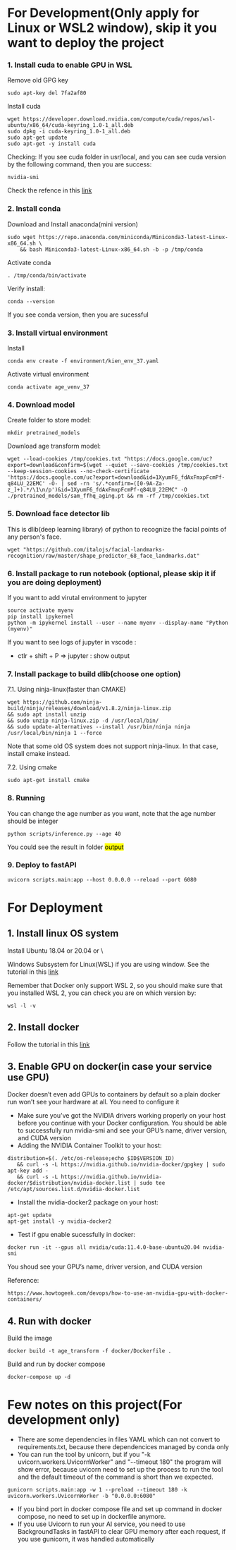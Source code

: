 

# For Development(Only apply for Linux or WSL2 window), skip it you want to deploy the project
### 1. Install cuda to enable GPU in WSL
Remove old GPG key
```
sudo apt-key del 7fa2af80
```
Install cuda 
```
wget https://developer.download.nvidia.com/compute/cuda/repos/wsl-ubuntu/x86_64/cuda-keyring_1.0-1_all.deb
sudo dpkg -i cuda-keyring_1.0-1_all.deb
sudo apt-get update
sudo apt-get -y install cuda
```
Checking:
If you see cuda folder in usr/local, and you can see cuda version by the following command, then you are success:
```
nvidia-smi
```

Check the refence in this <a href="https://docs.nvidia.com/cuda/wsl-user-guide/index.html#getting-started-with-cuda-on-wsl-2" target="_blank">link</a>

### 2. Install conda
Download and Install anaconda(mini version) 
```
sudo wget https://repo.anaconda.com/miniconda/Miniconda3-latest-Linux-x86_64.sh \
    && bash Miniconda3-latest-Linux-x86_64.sh -b -p /tmp/conda 
```
Activate conda
```
. /tmp/conda/bin/activate
```
Verify install:
```
conda --version
```
If you see conda version, then you are sucessful

### 3. Install virtual environment
Install
```
conda env create -f environment/kien_env_37.yaml
```
Activate virtual environment
```
conda activate age_venv_37
```
### 4. Download model
Create folder to store model:
```
mkdir pretrained_models
```
Download age transform model:
```
wget --load-cookies /tmp/cookies.txt "https://docs.google.com/uc?export=download&confirm=$(wget --quiet --save-cookies /tmp/cookies.txt --keep-session-cookies --no-check-certificate 'https://docs.google.com/uc?export=download&id=1XyumF6_fdAxFmxpFcmPf-q84LU_22EMC' -O- | sed -rn 's/.*confirm=([0-9A-Za-z_]+).*/\1\n/p')&id=1XyumF6_fdAxFmxpFcmPf-q84LU_22EMC" -O ./pretrained_models/sam_ffhq_aging.pt && rm -rf /tmp/cookies.txt
```
### 5. Download face detector lib
This is dlib(deep learning library) of python to recognize the facial points of any person's face.
```
wget "https://github.com/italojs/facial-landmarks-recognition/raw/master/shape_predictor_68_face_landmarks.dat"
```

### 6. Install package to run notebook (optional, please skip it if you are doing deployment)
If you want to add virutal environment to jupyter
```
source activate myenv
pip install ipykernel
python -m ipykernel install --user --name myenv --display-name "Python (myenv)"
```
If you want to see logs of jupyter in vscode : 
- ctlr + shift + P => jupyter : show output


### 7. Install package to build dlib(choose one option)
7.1. Using ninja-linux(faster than CMAKE)
```
wget https://github.com/ninja-build/ninja/releases/download/v1.8.2/ninja-linux.zip 
&& sudo apt install unzip
&& sudo unzip ninja-linux.zip -d /usr/local/bin/
&& sudo update-alternatives --install /usr/bin/ninja ninja /usr/local/bin/ninja 1 --force 
```

Note that some old OS system does not support ninja-linux. In that case, install cmake instead.

7.2. Using cmake 
```
sudo apt-get install cmake
```
### 8. Running
You can change the age number as you want, note that the age number should be integer
```
python scripts/inference.py --age 40
```
You could see the result in folder <mark>output</mark>
### 9. Deploy to fastAPI
```
uvicorn scripts.main:app --host 0.0.0.0 --reload --port 6080
```

# For Deployment
## 1. Install linux OS system

Install Ubuntu 18.04 or 20.04 or \

Windows Subsystem for Linux(WSL) if you are using window. See the tutorial in this <a href="https://learn.microsoft.com/en-us/windows/wsl/install" target="_blank">link</a>

Remember that Docker only support WSL 2, so you should make sure that you installed WSL 2, you can check you are on which version by:
```
wsl -l -v
```

## 2. Install docker
Follow the tutorial in this <a href="https://docs.docker.com/engine/install/ubuntu/" target="_blank">link</a>

## 3. Enable GPU on docker(in case your service use GPU)
Docker doesn’t even add GPUs to containers by default so a plain docker run won’t see your hardware at all. You need to configure it
- Make sure you’ve got the NVIDIA drivers working properly on your host before you continue with your Docker configuration. You should be able to successfully run nvidia-smi and see your GPU’s name, driver version, and CUDA version
- Adding the NVIDIA Container Toolkit to your host:
```
distribution=$(. /etc/os-release;echo $ID$VERSION_ID) 
   && curl -s -L https://nvidia.github.io/nvidia-docker/gpgkey | sudo apt-key add - 
   && curl -s -L https://nvidia.github.io/nvidia-docker/$distribution/nvidia-docker.list | sudo tee /etc/apt/sources.list.d/nvidia-docker.list
```
- Install the nvidia-docker2 package on your host:
```
apt-get update
apt-get install -y nvidia-docker2
```
- Test if gpu enable sucessfully in docker:
```
docker run -it --gpus all nvidia/cuda:11.4.0-base-ubuntu20.04 nvidia-smi
```
You shoud see your GPU’s name, driver version, and CUDA version

Reference:
```
https://www.howtogeek.com/devops/how-to-use-an-nvidia-gpu-with-docker-containers/
```

## 4. Run with docker
Build the image
```
docker build -t age_transform -f docker/Dockerfile .
```
Build and run by docker compose
```
docker-compose up -d
```

# Few notes on this project(For development only)
- There are some dependencies in files YAML which can not convert to requirements.txt, because there dependencices managed by conda only
- You can run the tool by unicorn, but if you "-k uvicorn.workers.UvicornWorker" and "--timeout 180" the program will show error, because uvicorn need to set up the process to run the tool and the default timeout of the command is short than we expected.
```
gunicorn scripts.main:app -w 1 --preload --timeout 180 -k uvicorn.workers.UvicornWorker -b "0.0.0.0:6080" 
```
- If you bind port in docker compose file and set up command in docker compose, no need to set up in dockerfile anymore. 
- If you use Uvicorn to run your AI service, you need to use BackgroundTasks in fastAPI to clear GPU memory after each request, if you use gunicorn, it was
handled automatically
